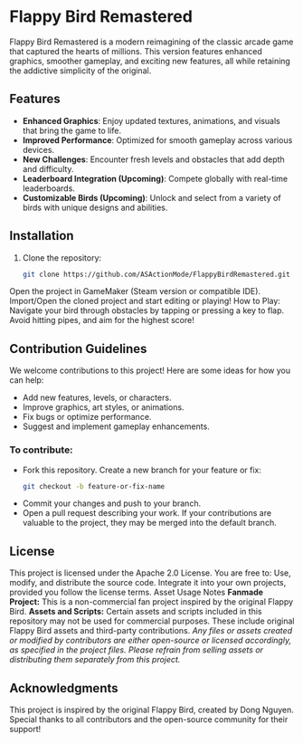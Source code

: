 # Flappy Bird Remastered

Flappy Bird Remastered is a modern reimagining of the classic arcade game that captured the hearts of millions. This version features enhanced graphics, smoother gameplay, and exciting new features, all while retaining the addictive simplicity of the original.

## Features

- **Enhanced Graphics**: Enjoy updated textures, animations, and visuals that bring the game to life.
- **Improved Performance**: Optimized for smooth gameplay across various devices.
- **New Challenges**: Encounter fresh levels and obstacles that add depth and difficulty.
- **Leaderboard Integration (Upcoming)**: Compete globally with real-time leaderboards.
- **Customizable Birds (Upcoming)**: Unlock and select from a variety of birds with unique designs and abilities.

## Installation

1. Clone the repository:
   ```bash
   git clone https://github.com/ASActionMode/FlappyBirdRemastered.git
Open the project in GameMaker (Steam version or compatible IDE).
Import/Open the cloned project and start editing or playing!
How to Play:
Navigate your bird through obstacles by tapping or pressing a key to flap. Avoid hitting pipes, and aim for the highest score!

## Contribution Guidelines
We welcome contributions to this project! Here are some ideas for how you can help:

- Add new features, levels, or characters.
- Improve graphics, art styles, or animations.
- Fix bugs or optimize performance.
- Suggest and implement gameplay enhancements.

### To contribute:

- Fork this repository.
Create a new branch for your feature or fix:
   ```bash
   git checkout -b feature-or-fix-name
- Commit your changes and push to your branch.
- Open a pull request describing your work.
If your contributions are valuable to the project, they may be merged into the default branch.

## License
This project is licensed under the Apache 2.0 License. You are free to:
Use, modify, and distribute the source code. Integrate it into your own projects, provided you follow the license terms.
Asset Usage Notes
**Fanmade Project:** This is a non-commercial fan project inspired by the original Flappy Bird.
**Assets and Scripts:** Certain assets and scripts included in this repository may not be used for commercial purposes. These include original Flappy Bird assets and third-party contributions.
_Any files or assets created or modified by contributors are either open-source or licensed accordingly, as specified in the project files.
Please refrain from selling assets or distributing them separately from this project._
## Acknowledgments
This project is inspired by the original Flappy Bird, created by Dong Nguyen. Special thanks to all contributors and the open-source community for their support!

